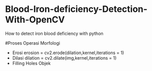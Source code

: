 # Blood-Iron-deficiency-Detection-With-OpenCV
How to detect iron blood deficiency with python

#Proses Operasi Morfologi
- Erosi
  erosion = cv2.erode(dilation,kernel,iterations = 1)
- Dilasi
  dilation = cv2.dilate(img,kernel,iterations = 1)
- Filling Holes Objek
  
  
